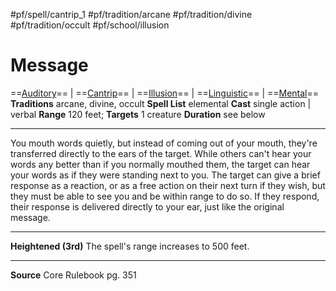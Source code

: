 #pf/spell/cantrip_1 #pf/tradition/arcane #pf/tradition/divine #pf/tradition/occult #pf/school/illusion
# Message
==[Auditory](../../../Traits/Auditory.md)== | ==[Cantrip](../../../Traits/Cantrip.md)== | ==[Illusion](../../../Traits/Illusion.md)== | ==[Linguistic](../../../Traits/Linguistic.md)== | ==[Mental](../../../Traits/Mental.md)==
**Traditions** arcane, divine, occult
**Spell List** elemental
**Cast** single action |  verbal
**Range** 120 feet; **Targets** 1 creature
**Duration** see below

---
You mouth words quietly, but instead of coming out of your mouth, they're transferred directly to the ears of the target. While others can't hear your words any better than if you normally mouthed them, the target can hear your words as if they were standing next to you. The target can give a brief response as a reaction, or as a free action on their next turn if they wish, but they must be able to see you and be within range to do so. If they respond, their response is delivered directly to your ear, just like the original message.

---
**Heightened (3rd)** The spell's range increases to 500 feet.

---
**Source** Core Rulebook pg. 351